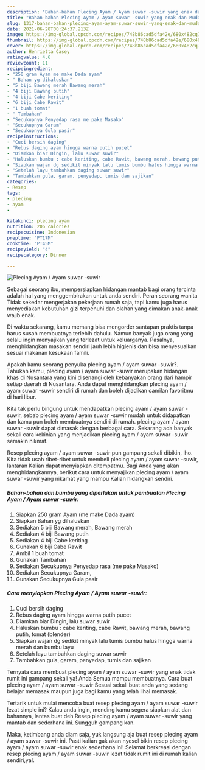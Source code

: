 ```yaml
---
description: "Bahan-bahan Plecing Ayam / Ayam suwar -suwir yang enak dan Mudah Dibuat"
title: "Bahan-bahan Plecing Ayam / Ayam suwar -suwir yang enak dan Mudah Dibuat"
slug: 1317-bahan-bahan-plecing-ayam-ayam-suwar-suwir-yang-enak-dan-mudah-dibuat
date: 2021-06-28T00:24:37.213Z
image: https://img-global.cpcdn.com/recipes/748b86cad5dfa42e/680x482cq70/plecing-ayam-ayam-suwar-suwir-foto-resep-utama.jpg
thumbnail: https://img-global.cpcdn.com/recipes/748b86cad5dfa42e/680x482cq70/plecing-ayam-ayam-suwar-suwir-foto-resep-utama.jpg
cover: https://img-global.cpcdn.com/recipes/748b86cad5dfa42e/680x482cq70/plecing-ayam-ayam-suwar-suwir-foto-resep-utama.jpg
author: Henrietta Casey
ratingvalue: 4.6
reviewcount: 11
recipeingredient:
- "250 gram Ayam me make Dada ayam"
- " Bahan yg dihaluskan"
- "5 biji Bawang merah Bawang merah"
- "4 biji Bawang putih"
- "4 biji Cabe keriting"
- "6 biji Cabe Rawit"
- "1 buah tomat"
- " Tambahan"
- "Secukupnya Penyedap rasa me pake Masako"
- "Secukupnya Garam"
- "Secukupnya Gula pasir"
recipeinstructions:
- "Cuci bersih daging"
- "Rebus daging ayam hingga warna putih pucet"
- "Diamkan biar Dingin, lalu suwar suwir"
- "Haluskan bumbu : cabe keriting, cabe Rawit, bawang merah, bawang putih, tomat (blender)"
- "Siapkan wajan dg sedikit minyak lalu tumis bumbu halus hingga warna merah dan bumbu layu"
- "Setelah layu tambahkan daging suwar suwir"
- "Tambahkan gula, garam, penyedap, tumis dan sajikan"
categories:
- Resep
tags:
- plecing
- ayam
- 

katakunci: plecing ayam  
nutrition: 206 calories
recipecuisine: Indonesian
preptime: "PT17M"
cooktime: "PT45M"
recipeyield: "4"
recipecategory: Dinner

---
```



![Plecing Ayam / Ayam suwar -suwir](https://img-global.cpcdn.com/recipes/748b86cad5dfa42e/680x482cq70/plecing-ayam-ayam-suwar-suwir-foto-resep-utama.jpg)

Sebagai seorang ibu, mempersiapkan hidangan mantab bagi orang tercinta adalah hal yang menggembirakan untuk anda sendiri. Peran seorang  wanita Tidak sekedar mengerjakan pekerjaan rumah saja, tapi kamu juga harus menyediakan kebutuhan gizi terpenuhi dan olahan yang dimakan anak-anak wajib enak.

Di waktu  sekarang, kamu memang bisa mengorder santapan praktis tanpa harus susah membuatnya terlebih dahulu. Namun banyak juga orang yang selalu ingin menyajikan yang terlezat untuk keluarganya. Pasalnya, menghidangkan masakan sendiri jauh lebih higienis dan bisa menyesuaikan sesuai makanan kesukaan famili. 



Apakah kamu seorang penyuka plecing ayam / ayam suwar -suwir?. Tahukah kamu, plecing ayam / ayam suwar -suwir merupakan hidangan khas di Nusantara yang kini disenangi oleh kebanyakan orang dari hampir setiap daerah di Nusantara. Anda dapat menghidangkan plecing ayam / ayam suwar -suwir sendiri di rumah dan boleh dijadikan camilan favoritmu di hari libur.

Kita tak perlu bingung untuk mendapatkan plecing ayam / ayam suwar -suwir, sebab plecing ayam / ayam suwar -suwir mudah untuk didapatkan dan kamu pun boleh membuatnya sendiri di rumah. plecing ayam / ayam suwar -suwir dapat dimasak dengan berbagai cara. Sekarang ada banyak sekali cara kekinian yang menjadikan plecing ayam / ayam suwar -suwir semakin nikmat.

Resep plecing ayam / ayam suwar -suwir pun gampang sekali dibikin, lho. Kita tidak usah ribet-ribet untuk membeli plecing ayam / ayam suwar -suwir, lantaran Kalian dapat menyiapkan ditempatmu. Bagi Anda yang akan menghidangkannya, berikut cara untuk menyajikan plecing ayam / ayam suwar -suwir yang nikamat yang mampu Kalian hidangkan sendiri.

<!--inarticleads1-->

##### Bahan-bahan dan bumbu yang diperlukan untuk pembuatan Plecing Ayam / Ayam suwar -suwir:

1. Siapkan 250 gram Ayam (me make Dada ayam)
1. Siapkan  Bahan yg dihaluskan
1. Sediakan 5 biji Bawang merah, Bawang merah
1. Sediakan 4 biji Bawang putih
1. Sediakan 4 biji Cabe keriting
1. Gunakan 6 biji Cabe Rawit
1. Ambil 1 buah tomat
1. Gunakan  Tambahan
1. Sediakan Secukupnya Penyedap rasa (me pake Masako)
1. Sediakan Secukupnya Garam,
1. Gunakan Secukupnya Gula pasir




<!--inarticleads2-->

##### Cara menyiapkan Plecing Ayam / Ayam suwar -suwir:

1. Cuci bersih daging
1. Rebus daging ayam hingga warna putih pucet
1. Diamkan biar Dingin, lalu suwar suwir
1. Haluskan bumbu : cabe keriting, cabe Rawit, bawang merah, bawang putih, tomat (blender)
1. Siapkan wajan dg sedikit minyak lalu tumis bumbu halus hingga warna merah dan bumbu layu
1. Setelah layu tambahkan daging suwar suwir
1. Tambahkan gula, garam, penyedap, tumis dan sajikan




Ternyata cara membuat plecing ayam / ayam suwar -suwir yang enak tidak rumit ini gampang sekali ya! Anda Semua mampu membuatnya. Cara buat plecing ayam / ayam suwar -suwir Sesuai sekali buat anda yang sedang belajar memasak maupun juga bagi kamu yang telah lihai memasak.

Tertarik untuk mulai mencoba buat resep plecing ayam / ayam suwar -suwir lezat simple ini? Kalau anda ingin, mending kamu segera siapkan alat dan bahannya, lantas buat deh Resep plecing ayam / ayam suwar -suwir yang mantab dan sederhana ini. Sungguh gampang kan. 

Maka, ketimbang anda diam saja, yuk langsung aja buat resep plecing ayam / ayam suwar -suwir ini. Pasti kalian gak akan nyesel bikin resep plecing ayam / ayam suwar -suwir enak sederhana ini! Selamat berkreasi dengan resep plecing ayam / ayam suwar -suwir lezat tidak rumit ini di rumah kalian sendiri,ya!.

